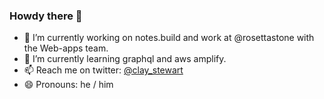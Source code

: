 ### Howdy there 👋

- 🔭 I’m currently working on notes.build and work at @rosettastone with the Web-apps team.
- 🌱 I’m currently learning graphql and aws amplify.
- 📫 Reach me on twitter: [@clay_stewart](https://twitter.com/clay_stewart)
- 😄 Pronouns: he / him

<!--
**clamstew/clamstew** is a ✨ _special_ ✨ repository because its `README.md` (this file) appears on your GitHub profile.

Here are some ideas to get you started:


- 👯 I’m looking to collaborate on 
- 🤔 I’m looking for help with ...
- 💬 Ask me about ...


- ⚡ Fun fact: ...
-->
